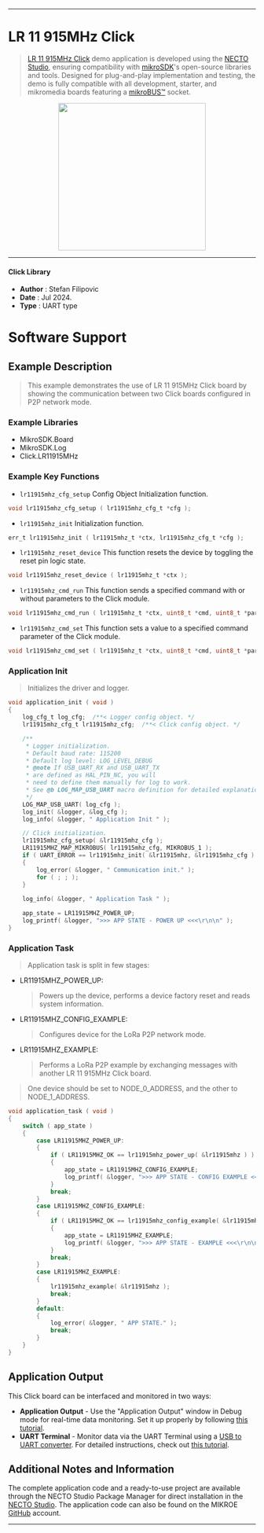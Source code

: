 
---
# LR 11 915MHz Click

> [LR 11 915MHz Click](https://www.mikroe.com/?pid_product=MIKROE-6333) demo application is developed using
the [NECTO Studio](https://www.mikroe.com/necto), ensuring compatibility with [mikroSDK](https://www.mikroe.com/mikrosdk)'s
open-source libraries and tools. Designed for plug-and-play implementation and testing, the demo is fully compatible with
all development, starter, and mikromedia boards featuring a [mikroBUS&trade;](https://www.mikroe.com/mikrobus) socket.

<p align="center">
  <img src="https://www.mikroe.com/?pid_product=MIKROE-6333&image=1" height=300px>
</p>

---

#### Click Library

- **Author**        : Stefan Filipovic
- **Date**          : Jul 2024.
- **Type**          : UART type

# Software Support

## Example Description

> This example demonstrates the use of LR 11 915MHz Click board by showing the communication between two Click boards configured in P2P network mode.

### Example Libraries

- MikroSDK.Board
- MikroSDK.Log
- Click.LR11915MHz

### Example Key Functions

- `lr11915mhz_cfg_setup` Config Object Initialization function.
```c
void lr11915mhz_cfg_setup ( lr11915mhz_cfg_t *cfg );
```

- `lr11915mhz_init` Initialization function.
```c
err_t lr11915mhz_init ( lr11915mhz_t *ctx, lr11915mhz_cfg_t *cfg );
```

- `lr11915mhz_reset_device` This function resets the device by toggling the reset pin logic state.
```c
void lr11915mhz_reset_device ( lr11915mhz_t *ctx );
```

- `lr11915mhz_cmd_run` This function sends a specified command with or without parameters to the Click module.
```c
void lr11915mhz_cmd_run ( lr11915mhz_t *ctx, uint8_t *cmd, uint8_t *param );
```

- `lr11915mhz_cmd_set` This function sets a value to a specified command parameter of the Click module.
```c
void lr11915mhz_cmd_set ( lr11915mhz_t *ctx, uint8_t *cmd, uint8_t *param_id, uint8_t *value );
```

### Application Init

> Initializes the driver and logger.

```c
void application_init ( void )
{
    log_cfg_t log_cfg;  /**< Logger config object. */
    lr11915mhz_cfg_t lr11915mhz_cfg;  /**< Click config object. */

    /** 
     * Logger initialization.
     * Default baud rate: 115200
     * Default log level: LOG_LEVEL_DEBUG
     * @note If USB_UART_RX and USB_UART_TX 
     * are defined as HAL_PIN_NC, you will 
     * need to define them manually for log to work. 
     * See @b LOG_MAP_USB_UART macro definition for detailed explanation.
     */
    LOG_MAP_USB_UART( log_cfg );
    log_init( &logger, &log_cfg );
    log_info( &logger, " Application Init " );

    // Click initialization.
    lr11915mhz_cfg_setup( &lr11915mhz_cfg );
    LR11915MHZ_MAP_MIKROBUS( lr11915mhz_cfg, MIKROBUS_1 );
    if ( UART_ERROR == lr11915mhz_init( &lr11915mhz, &lr11915mhz_cfg ) ) 
    {
        log_error( &logger, " Communication init." );
        for ( ; ; );
    }
    
    log_info( &logger, " Application Task " );

    app_state = LR11915MHZ_POWER_UP;
    log_printf( &logger, ">>> APP STATE - POWER UP <<<\r\n\n" );
}
```

### Application Task

> Application task is split in few stages:
 - LR11915MHZ_POWER_UP: 
   > Powers up the device, performs a device factory reset and reads system information.
 - LR11915MHZ_CONFIG_EXAMPLE: 
   > Configures device for the LoRa P2P network mode.
 - LR11915MHZ_EXAMPLE:
   > Performs a LoRa P2P example by exchanging messages with another LR 11 915MHz Click board.
> One device should be set to NODE_0_ADDRESS, and the other to NODE_1_ADDRESS.

```c
void application_task ( void )
{
    switch ( app_state )
    {
        case LR11915MHZ_POWER_UP:
        {
            if ( LR11915MHZ_OK == lr11915mhz_power_up( &lr11915mhz ) )
            {
                app_state = LR11915MHZ_CONFIG_EXAMPLE;
                log_printf( &logger, ">>> APP STATE - CONFIG EXAMPLE <<<\r\n\n" );
            }
            break;
        }
        case LR11915MHZ_CONFIG_EXAMPLE:
        {
            if ( LR11915MHZ_OK == lr11915mhz_config_example( &lr11915mhz ) )
            {
                app_state = LR11915MHZ_EXAMPLE;
                log_printf( &logger, ">>> APP STATE - EXAMPLE <<<\r\n\n" );
            }
            break;
        }
        case LR11915MHZ_EXAMPLE:
        {
            lr11915mhz_example( &lr11915mhz );
            break;
        }
        default:
        {
            log_error( &logger, " APP STATE." );
            break;
        }
    }
}
```

## Application Output

This Click board can be interfaced and monitored in two ways:
- **Application Output** - Use the "Application Output" window in Debug mode for real-time data monitoring.
Set it up properly by following [this tutorial](https://www.youtube.com/watch?v=ta5yyk1Woy4).
- **UART Terminal** - Monitor data via the UART Terminal using
a [USB to UART converter](https://www.mikroe.com/click/interface/usb?interface*=uart,uart). For detailed instructions,
check out [this tutorial](https://help.mikroe.com/necto/v2/Getting%20Started/Tools/UARTTerminalTool).

## Additional Notes and Information

The complete application code and a ready-to-use project are available through the NECTO Studio Package Manager for 
direct installation in the [NECTO Studio](https://www.mikroe.com/necto). The application code can also be found on
the MIKROE [GitHub](https://github.com/MikroElektronika/mikrosdk_click_v2) account.

---

